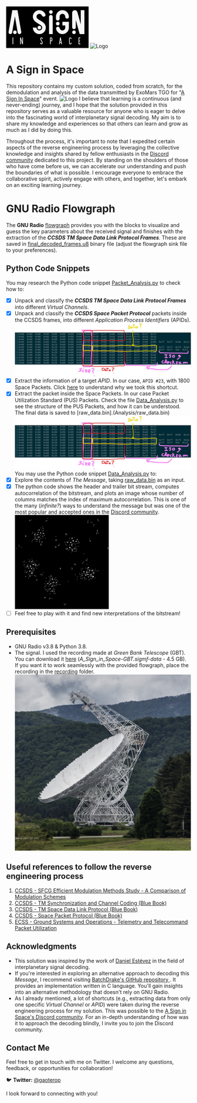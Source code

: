 ![Logo](resources/logo.gif)
![Logo](resources/setilogo.gif) 
# A Sign in Space
This repository contains my custom solution, coded from scratch, for the demodulation and analysis of the data transmitted by ExoMars TGO for "[A Sign In Space](https://asignin.space)" event. 
![Logo](resources/tgo.gif)
I believe that learning is a continuous (and never-ending) journey, and I hope that the solution provided in this repository serves as a valuable resource for anyone who is eager to delve into the fascinating world of interplanetary signal decoding. My aim is to share my knowledge and experiences so that others can learn and grow as much as I did by doing this. 

Throughout the process, it's important to note that I expedited certain aspects of the reverse engineering process by leveraging the collective knowledge and insights shared by fellow enthusiasts in the [Discord community](https://discord.com/invite/2upxzmZkqY) dedicated to this project. By standing on the shoulders of those who have come before us, we can accelerate our understanding and push the boundaries of what is possible. I encourage everyone to embrace the collaborative spirit, actively engage with others, and together, let's embark on an exciting learning journey.

# GNU Radio Flowgraph
The **GNU Radio** [flowgraph](resources/Demodulation.pdf) provides you with the blocks to visualize and guess the key parameters about the received signal and finishes with the extraction of the **_CCSDS TM Space Data Link Protocol Frames_**. These are saved in [final_decoded_frames.u8](final_decoded_frames.u8) binary file (adjust the flowgraph sink file to your preferences).

## Python Code Snippets

You may research the Python code snippet [Packet_Analysis.py](Analysis/Packet_Analysis.py) to check how to:
 - [x] Unpack and classify the **_CCSDS TM Space Data Link Protocol Frames_** into different _Virtual Channels_.
- [x] Unpack and classify the **_CCSDS Space Packet Protocol_** packets inside the CCSDS frames, into different _Application Process Identifiers_ (APIDs).
![Logo](resources/Data_Memory_Dump.png)
- [x] Extract the information of a target _APID_. In our case, `APID #23`, with 1800 Space Packets. Click [here](https://youtu.be/zgQq36IR-Lk?t=2408) to understand why we took this shortcut.
- [x]  Extract the packet inside the Space Packets. In our case Packet Utilization Standard (PUS) Packets. Check the file [Data_Analysis.py](Analysis/Data_reverse_engineering) to see the structure of the PUS Packets, and how it can be understood. The final data is saved to [raw_data.bin].(Analysis/raw_data.bin)
![Logo](resources/Data_Memory_Dump.png)
You may use the Python code snippet [Data_Analysis.py](Analysis/Data_Analysis.py) to:
- [x] Explore the contents of *The Message*, taking [raw_data.bin](Analysis/raw_data.bin) as an input.
- [x] The python code shows the header and trailer bit stream, computes autocorrelation of the bitstream, and plots an image whose number of columns matches the index of maximum autocorrelation. This is one of the many (*infinite?*) ways to understand the message but was one of the most popular and accepted ones in the [Discord community](https://discord.com/invite/2upxzmZkqY).
![Logo](resources/The_Message_asImage.png)
- [ ] Feel free to play with it and find new interpretations of the bitstream!

## Prerequisites

- GNU Radio v3.8 & Python 3.8.
- The signal. I used the recording made at *Green Bank Telescope* (GBT).  You can download it [here](https://zenodo.org/record/7982936#.ZHXl_3ZBy3B) (*A_Sign_in_Space-GBT.sigmf-data* - 4.5 GB). If you want it to work seamlessly with the provided flowgraph, place the recording in the [recording](recording/) folder.
![Logo](resources/GBT.png)

## Useful references to follow the reverse engineering process
1. [CCSDS - SFCG Efficient Modulation Methods Study - A Comparison of Modulation Schemes](resources/CCSDS-SFCG_Efficient_Modulation_Methods_Study-A_Comparison_of_Modulation_Schemes.pdf)
2. [CCSDS - TM Synchronization and Channel Coding (Blue Book)](resources/CCSDS_TM_Synchronization_and_Channel_Coding.pdf)
3. [CCSDS - TM Space Data Link Protocol (Blue Book)](resources/CCSDS_TM_Space_Data_Link_Protocol.pdf)
4. [CCSDS - Space Packet Protocol (Blue Book)](resources/CCSDS_Space_Packet_Protocol.pdf)
5. [ECSS - Ground Systems and Operations - Telemetry and Telecommand Packet Utilization](resources/ECSS_Ground_Systems_and_Operations-Telemetry_and_Telecommand_Packet_Utilization.pdf)

## Acknowledgments

-   This solution was inspired by the work of [Daniel Estévez](https://github.com/daniestevez/grcon2020-workshop/) in the field of interplanetary signal decoding.
- If you're interested in exploring an alternative approach to decoding this *Message*, I recommend visiting [BatchDrake's GitHub repository ](https://github.com/BatchDrake/ASignInSpace). It provides an implementation written in C language. You'll gain insights into an alternative methodology that doesn't rely on GNU Radio.
- As I already mentioned, a lot of shortcuts (e.g., extracting data from only one specific *Virtual Channel* or *APID*) were taken during the reverse engineering process for my solution. This was possible to the [A Sign in Space's Discord community](https://discord.com/invite/2upxzmZkqY). For an in-depth understanding of how was it to approach the decoding blindly, I invite you to join the Discord community. 

## Contact Me

Feel free to get in touch with me on Twitter. I welcome any questions, feedback, or opportunities for collaboration!

🐦 **Twitter:** [@gaoterop](https://twitter.com/gaoterop)

I look forward to connecting with you!
